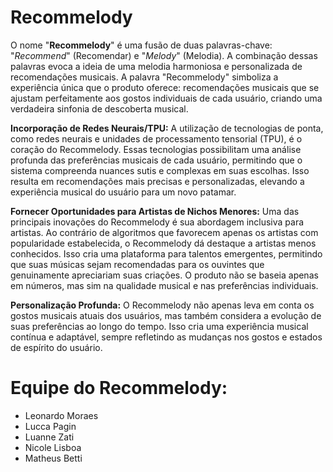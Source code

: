 # Recommelody

O nome "**Recommelody**" é uma fusão de duas palavras-chave: "*Recommend*" (Recomendar) e "*Melody*" (Melodia). 
A combinação dessas palavras evoca a ideia de uma melodia harmoniosa e personalizada de recomendações musicais. A palavra "Recommelody" simboliza a experiência única que o produto oferece: recomendações musicais que se ajustam perfeitamente aos gostos individuais de cada usuário, criando uma verdadeira sinfonia de descoberta musical.

**Incorporação de Redes Neurais/TPU:**
A utilização de tecnologias de ponta, como redes neurais e unidades de processamento tensorial (TPU), é o coração do Recommelody. Essas tecnologias possibilitam uma análise profunda das preferências musicais de cada usuário, permitindo que o sistema compreenda nuances sutis e complexas em suas escolhas. Isso resulta em recomendações mais precisas e personalizadas, elevando a experiência musical do usuário para um novo patamar.

**Fornecer Oportunidades para Artistas de Nichos Menores:**
Uma das principais inovações do Recommelody é sua abordagem inclusiva para artistas. Ao contrário de algoritmos que favorecem apenas os artistas com popularidade estabelecida, o Recommelody dá destaque a artistas menos conhecidos. Isso cria uma plataforma para talentos emergentes, permitindo que suas músicas sejam recomendadas para os ouvintes que genuinamente apreciariam suas criações. O produto não se baseia apenas em números, mas sim na qualidade musical e nas preferências individuais.

**Personalização Profunda:**
O Recommelody não apenas leva em conta os gostos musicais atuais dos usuários, mas também considera a evolução de suas preferências ao longo do tempo. Isso cria uma experiência musical contínua e adaptável, sempre refletindo as mudanças nos gostos e estados de espírito do usuário.

# Equipe do Recommelody:

- Leonardo Moraes
- Lucca Pagin
- Luanne Zati
- Nicole Lisboa
- Matheus Betti
